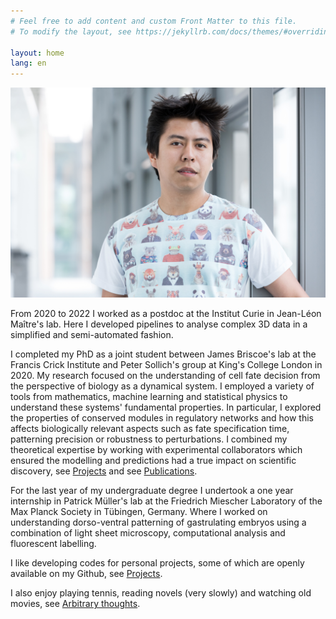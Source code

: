 ```yaml
---
# Feel free to add content and custom Front Matter to this file.
# To modify the layout, see https://jekyllrb.com/docs/themes/#overriding-theme-defaults

layout: home
lang: en
---
```


![My face](/assets/EHD.jpg)

From 2020 to 2022 I worked as a postdoc at the Institut Curie in Jean-Léon Maître's lab. Here I developed pipelines to analyse complex 3D data in a simplified and semi-automated fashion.

I completed my PhD as a joint student between James Briscoe's lab at the Francis Crick Institute and Peter Sollich's group at King's College London in 2020.
My research focused on the understanding of cell fate decision from the perspective of biology as a dynamical system.
I employed a variety of tools from mathematics, machine learning and statistical physics to understand these systems' fundamental properties.
In particular, I explored the properties of conserved modules in regulatory networks and how this affects biologically relevant aspects such as fate specification time, patterning precision or robustness to perturbations.
I combined my theoretical expertise by working with experimental collaborators which ensured the modelling and predictions had a true impact on scientific discovery, see [Projects](https://edgar-hd.github.io/explore_projects/) and see [Publications](https://edgar-hd.github.io/publications/).

For the last year of my undergraduate degree I undertook a one year internship in Patrick Müller's lab at the Friedrich Miescher Laboratory of the Max Planck Society in Tübingen, Germany.
Where I worked on understanding dorso-ventral patterning of gastrulating embryos using a combination of light sheet microscopy, computational analysis and fluorescent labelling.

I like developing codes for personal projects, some of which are openly available on my Github, see [Projects](https://edgar-hd.github.io/explore_projects/).

I also enjoy playing tennis, reading novels (very slowly) and watching old movies, see [Arbitrary thoughts](https://edgar-hd.github.io/interests/).